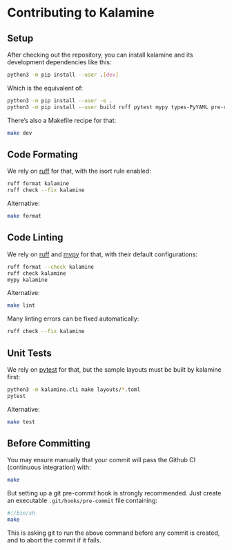 Contributing to Kalamine
================================================================================


Setup
--------------------------------------------------------------------------------

After checking out the repository, you can install kalamine and its development dependencies like this:

```bash
python3 -m pip install --user .[dev]
```

Which is the equivalent of:

```bash
python3 -m pip install --user -e .
python3 -m pip install --user build ruff pytest mypy types-PyYAML pre-commit
```

There’s also a Makefile recipe for that:

```bash
make dev
```


Code Formating
--------------------------------------------------------------------------------

We rely on [ruff] for that, with the isort rule enabled:

```bash
ruff format kalamine
ruff check --fix kalamine
```

Alternative:

```bash
make format
```


Code Linting
--------------------------------------------------------------------------------

We rely on [ruff] and [mypy] for that, with their default configurations:

```bash
ruff format --check kalamine
ruff check kalamine
mypy kalamine
```

Alternative:

```bash
make lint
```

Many linting errors can be fixed automatically:

```bash
ruff check --fix kalamine
```

[ruff]: https://docs.astral.sh/ruff/
[mypy]: https://mypy.readthedocs.io


Unit Tests
--------------------------------------------------------------------------------

We rely on [pytest] for that, but the sample layouts must be built by
kalamine first:

```bash
python3 -m kalamine.cli make layouts/*.toml
pytest
```

Alternative:

```bash
make test
```

[pytest]: https://docs.pytest.org


Before Committing
--------------------------------------------------------------------------------

You may ensure manually that your commit will pass the Github CI (continuous integration) with:

```bash
make
```

But setting up a git pre-commit hook is strongly recommended. Just create an executable `.git/hooks/pre-commit` file containing:

```bash
#!/bin/sh
make
```

This is asking git to run the above command before any commit is created, and to abort the commit if it fails.
